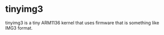 # tinyimg3
tinyimg3 is a tiny ARM1136 kernel that uses firmware that is something like IMG3 format.
